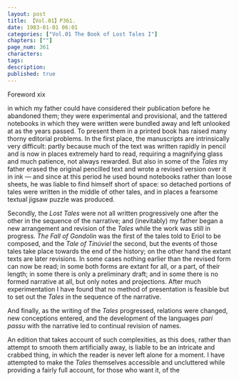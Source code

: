 ```yaml
---
layout: post
title: 【Vol.01】P361.
date: 1983-01-01 06:01
categories: ["Vol.01 The Book of Lost Tales I"]
chapters: [""]
page_num: 361
characters: 
tags: 
description: 
published: true
---
```


<p style="text-indent: 0;">
Foreword xix
</p>

in which my father could have considered their publication before he abandoned them; they were experimental and provisional, and the tattered notebooks in which they were written were bundled away and left unlooked at as the years passed. To present them in a printed book has raised many thorny editorial problems. In the first place, the manuscripts are intrinsically very difficult: partly because much of the text was written rapidly in pencil and is now in places extremely hard to read, requiring a magnifying glass and much patience, not always rewarded. But also in some of the <I>Tales</I> my father erased the original pencilled text and wrote a revised version over it in ink — and since at this period he used bound notebooks rather than loose sheets, he was liable to find himself short of space: so detached portions of tales were written in the middle of other tales, and in places a fearsome textual jigsaw puzzle was produced.

Secondly, the <I>Lost Tales</I> were not all written progressively one after the other in the sequence of the narrative; and (inevitably) my father began a new arrangement and revision of the <I>Tales</I> while the work was still in progress. <I>The Fall of Gondolin</I> was the first of the tales told to Eriol to be composed, and the <I>Tale of Tinúviel</I> the second, but the events of those tales take place towards the end of the history; on the other hand the extant texts are later revisions. In some cases nothing earlier than the revised form can now be read; in some both forms are extant for all, or a part, of their length; in some there is only a preliminary draft; and in some there is no formed narrative at all, but only notes and projections. After much experimentation I have found that no method of presentation is feasible but to set out the <I>Tales</I> in the sequence of the narrative.

And finally, as the writing of the <I>Tales</I> progressed, relations were changed, new conceptions entered, and the development of the languages <I>pari passu</I> with the narrative led to continual revision of names.

An edition that takes account of such complexities, as this does, rather than attempt to smooth them artificially away, is liable to be an intricate and crabbed thing, in which the reader is never left alone for a moment. I have attempted to make the <I>Tales</I> themselves accessible and uncluttered while providing a fairly full account, for those who want it, of the

